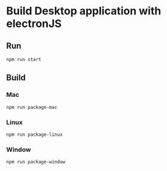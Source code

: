 # Build Desktop application with electronJS

## Run
```
npm run start
```

## Build

### Mac
```
npm run package-mac
```

### Linux
```
npm run package-linux
```

### Window
```
npm run package-window
```

